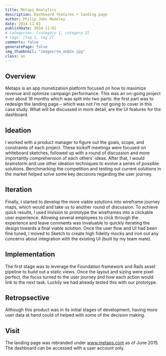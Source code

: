 ```yaml
---
title: Metaps Analytics
description: Dashboard features + landing page
author: Philip John Madeley
date: 2014-11-01
publishDate: 2014-11-01
# categories: [category 1, category 2]
# tags: [tag 1, tag 2]
comments: false
generatePage: false
img_thumbnail: "images/tm_an@2x.jpg"
class: an
---
```


## Overview
Metaps is an app monetization platform focused on how to maximize revenue and optimize campaign performance.
This was an on-going project over about 16 months which was split into two parts: the first part was to redesign the landing page – which was not I'm not going to cover in this case study.  What will be discussed in more detail, are the UI features for the dashboard.

## Ideation
I worked with a product manager to figure out the goals, scope, and constraints of each project.
These kickoff meetings were focused on whiteboard sketches, followed up with a round of discussion and more importantly comprehension of each others' ideas.
After that, I would brainstorm and use other ideation techniques to evolve a series of possible solutions.
Benchmarking the competition and testing out current solutions in the market helped solve some key decisions regarding the user journey.

## Iteration
Finally, I started to develop the more viable solutions into wireframe journey maps, which would and take us to another round of discussion.
To achieve quick results, I used Invision to prototype the wireframes into a clickable user experience.
Allowing several employees to click through the experience and leave comments was invaluable to quickly iterating the design towards a final viable solution.
Once the user flow and UI had been fine tuned, I moved to Sketch to create high fidelity mocks and iron out any concerns about integration with the existing UI (built by my team mate).

## Implementation
The first stage was to leverage the Foundation framework and Rails asset pipeline to build out a static views. Once the layout and sizing were pixel perfect, the focus turned to the user journey and how each action would link to the next task.
Luckily we had already tested this with our prototype.

## Retropsective
Although this product was in its initial stages of development, having more user data at hand could of helped with some of the decision making.

## Visit
The landing page was rebranded under www.metaps.com as of June 2015.
The dashboard can be accessed with a user account only.
